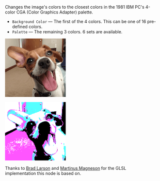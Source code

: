 Changes the image's colors to the closest colors in the 1981 IBM PC's 4-color CGA (Color Graphics Adapter) palette.

   - `Background Color` — The first of the 4 colors.  This can be one of 16 pre-defined colors.
   - `Palette` — The remaining 3 colors.  6 sets are available.

![](simon.png)

![](cga.png)

Thanks to [Brad Larson](https://github.com/BradLarson/GPUImage) and [Martinus Magneson](https://vuo.org/user/3272) for the GLSL implementation this node is based on.
